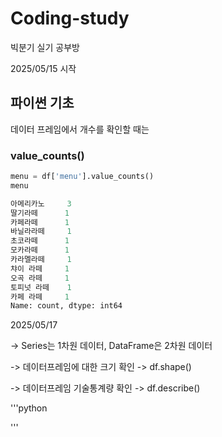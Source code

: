 # Coding-study
빅분기 실기 공부방

2025/05/15 시작

## 파이썬 기초

데이터 프레임에서 개수를 확인할 때는 

### value_counts()
```python
menu = df['menu'].value_counts()
menu
```
```python
아메리카노     3
딸기라떼      1
카페라떼      1
바닐라라떼     1
초코라떼      1
모카라떼      1
카라멜라떼     1
챠이 라떼     1
오곡 라떼     1
토피넛 라떼    1
카페 라떼     1
Name: count, dtype: int64
```

2025/05/17 

-> Series는 1차원 데이터, DataFrame은 2차원 데이터

-> 데이터프레임에 대한 크기 확인 -> df.shape()

-> 데이터프레임 기술통계량 확인 -> df.describe()


'''python

'''
